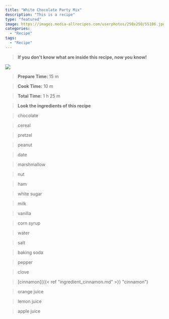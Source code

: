 ```yaml
---
title: "White Chocolate Party Mix"
description: "This is a recipe"
type: "featured"
image: https://images.media-allrecipes.com/userphotos/250x250/55106.jpg
categories: 
  - "Recipe"
tags: 
  - "Recipe"
---
```



>**If you don't know what are inside this recipe, now you know!**

![](../images/Recipes-Banner.jpg)
> **Prepare Time:** 15 m


> **Cook Time:** 10 m


> **Total Time:** 1 h 25 m

> **Look the ingredients of this recipe**

> chocolate

> cereal

> pretzel

> peanut

> date

> marshmallow

> nut

> ham

> white sugar

> milk

> vanilla

> corn syrup

> water

> salt

> baking soda

> pepper

> clove

> [cinnamon]({{< ref "ingredient_cinnamon.md" >}} "cinnamon")

> orange juice

> lemon juice

> apple juice


